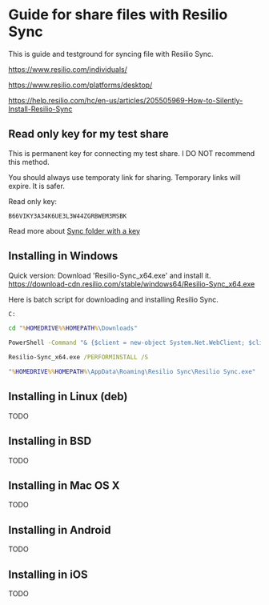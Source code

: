 
# Guide for share files with Resilio Sync

This is guide and testground for syncing file with Resilio Sync.

  https://www.resilio.com/individuals/

  https://www.resilio.com/platforms/desktop/

  https://help.resilio.com/hc/en-us/articles/205505969-How-to-Silently-Install-Resilio-Sync


## Read only key for my test share

This is permanent key for connecting my test share.
I DO NOT recommend this method.

You should always use temporaty link for sharing. Temporary links will expire.
It is safer.

Read only key:
```
B66VIKY3A34K6UE3L3W44ZGRBWEM3MSBK
```

Read more about [Sync folder with a key](sync/with-key.md)


## Installing in Windows

Quick version:
Download 'Resilio-Sync_x64.exe' and install it.
  https://download-cdn.resilio.com/stable/windows64/Resilio-Sync_x64.exe


Here is batch script for downloading and installing Resilio Sync.

```bat
C:

cd "%HOMEDRIVE%%HOMEPATH%\Downloads"

PowerShell -Command "& {$client = new-object System.Net.WebClient; $client.DownloadFile('https://download-cdn.resilio.com/stable/windows64/Resilio-Sync_x64.exe','.\Resilio-Sync_x64.exe')}"

Resilio-Sync_x64.exe /PERFORMINSTALL /S

"%HOMEDRIVE%%HOMEPATH%\AppData\Roaming\Resilio Sync\Resilio Sync.exe"
```



## Installing in Linux (deb)

  TODO

## Installing in BSD

  TODO

## Installing in Mac OS X

  TODO

## Installing in Android

  TODO

## Installing in iOS

  TODO


